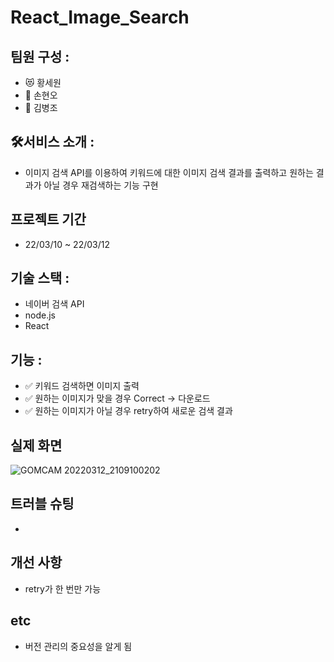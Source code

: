 # React_Image_Search

## 팀원 구성 :

+ 😻 황세원
+ 🐰 손현오
+ 🐶 김병조

## 🛠️서비스 소개 : 
+ 이미지 검색 API를 이용하여 키워드에 대한 이미지 검색 결과를 출력하고 원하는 결과가 아닐 경우 재검색하는 기능 구현

## 프로젝트 기간
+ 22/03/10 ~ 22/03/12

## 기술 스택 :
+ 네이버 검색 API
+ node.js
+ React

## 기능 :

+ ✅ 키워드 검색하면 이미지 출력
+ ✅ 원하는 이미지가 맞을 경우 Correct -> 다운로드
+ ✅ 원하는 이미지가 아닐 경우 retry하여 새로운 검색 결과 

## 실제 화면
![GOMCAM 20220312_2109100202](https://user-images.githubusercontent.com/57746855/158017475-82f44197-00c2-4f71-becd-27bda9d321c7.gif)

## 트러블 슈팅
+ 

## 개선 사항
+ retry가 한 번만 가능

## etc
+ 버전 관리의 중요성을 알게 됨
